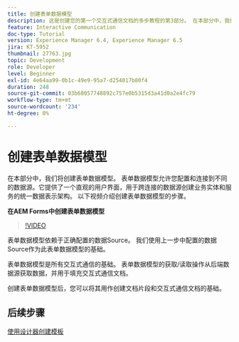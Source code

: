 ```yaml
---
title: 创建表单数据模型
description: 这是创建您的第一个交互式通信文档的多步教程的第3部分。 在本部分中，我们将创建表单数据模型。 表单数据模型允许您配置和连接到不同的数据源。它提供了一个直观的用户界面，用于跨连接的数据源创建业务实体和服务的统一数据表示架构。以下视频介绍了创建表单数据模型的步骤。
feature: Interactive Communication
doc-type: Tutorial
version: Experience Manager 6.4, Experience Manager 6.5
jira: KT-5952
thumbnail: 27763.jpg
topic: Development
role: Developer
level: Beginner
exl-id: 4e64aa99-0b1c-49e9-95a7-d254017b80f4
duration: 248
source-git-commit: 03b68057748892c757e0b5315d3a41d0a2e4fc79
workflow-type: tm+mt
source-wordcount: '234'
ht-degree: 0%

---
```


# 创建表单数据模型

在本部分中，我们将创建表单数据模型。 表单数据模型允许您配置和连接到不同的数据源。它提供了一个直观的用户界面，用于跨连接的数据源创建业务实体和服务的统一数据表示架构。 以下视频介绍创建表单数据模型的步骤。

**在AEM Forms中创建表单数据模型**

>[!VIDEO](https://video.tv.adobe.com/v/27763?quality=12&learn=on)

表单数据模型依赖于正确配置的数据Source。 我们使用上一步中配置的数据Source作为此表单数据模型的基础。

表单数据模型是所有交互式通信的基础。 表单数据模型的获取/读取操作从后端数据源获取数据，并用于填充交互式通信文档。

创建表单数据模型后，您可以将其用作创建文档片段和交互式通信文档的基础。

## 后续步骤

[使用设计器创建模板](./create-xdp-layout-using-forms-designer.md)
